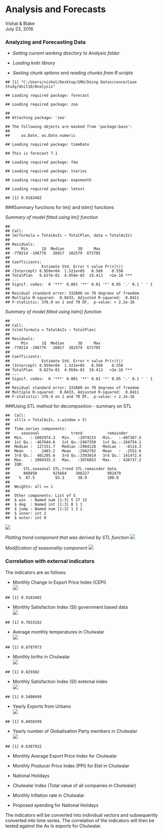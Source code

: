 # Analysis and Forecasts
Vishal & Blake  
July 23, 2016  

### Analyzing and Forecasting Data


* *Setting current working directory to Analysis folder*  


* *Loading knitr library*  



* *Seeting chunk options and reading chunks from R scripts*  

  

```
## [1] "C:/Users/vishal/Desktop/SMU/Doing Datascience/Case Study/Unit10/Analysis"
```

```
## Loading required package: forecast
```

```
## Loading required package: zoo
```

```
## 
## Attaching package: 'zoo'
```

```
## The following objects are masked from 'package:base':
## 
##     as.Date, as.Date.numeric
```

```
## Loading required package: timeDate
```

```
## This is forecast 7.1
```

```
## Loading required package: fma
```

```
## Loading required package: tseries
```

```
## Loading required package: expsmooth
```

```
## Loading required package: lmtest
```

```
## [1] 0.9183402
```

###Summary functions for lm() and tslm() functions

*Summary of model fitted using lm() function*  

```
## 
## Call:
## lm(formula = TotalAsIs ~ TotalPlan, data = TotalAsIs)
## 
## Residuals:
##     Min      1Q  Median      3Q     Max 
## -770214 -196776   26017  182579  672705 
## 
## Coefficients:
##              Estimate Std. Error t value Pr(>|t|)    
## (Intercept) 8.959e+04  1.521e+05   0.589    0.558    
## TotalPlan   9.627e-01  4.959e-02  19.413   <2e-16 ***
## ---
## Signif. codes:  0 '***' 0.001 '**' 0.01 '*' 0.05 '.' 0.1 ' ' 1
## 
## Residual standard error: 332600 on 70 degrees of freedom
## Multiple R-squared:  0.8433,	Adjusted R-squared:  0.8411 
## F-statistic: 376.9 on 1 and 70 DF,  p-value: < 2.2e-16
```
*Summary of model fitted using tslm() function*  

```
## 
## Call:
## tslm(formula = TotalAsIs ~ TotalPlan)
## 
## Residuals:
##     Min      1Q  Median      3Q     Max 
## -770214 -196776   26017  182579  672705 
## 
## Coefficients:
##              Estimate Std. Error t value Pr(>|t|)    
## (Intercept) 8.959e+04  1.521e+05   0.589    0.558    
## TotalPlan   9.627e-01  4.959e-02  19.413   <2e-16 ***
## ---
## Signif. codes:  0 '***' 0.001 '**' 0.01 '*' 0.05 '.' 0.1 ' ' 1
## 
## Residual standard error: 332600 on 70 degrees of freedom
## Multiple R-squared:  0.8433,	Adjusted R-squared:  0.8411 
## F-statistic: 376.9 on 1 and 70 DF,  p-value: < 2.2e-16
```

###Using STL method for decomposition - summary on STL


```
##  Call:
##  stl(x = TotalAsIs, s.window = 5)
## 
##  Time.series components:
##     seasonal              trend           remainder        
##  Min.   :-1002974.3   Min.   :2074233   Min.   :-407367.5  
##  1st Qu.: -467644.6   1st Qu.:2467350   1st Qu.:-164754.1  
##  Median :  127151.7   Median :2904128   Median :  -8114.3  
##  Mean   :    2403.2   Mean   :2942792   Mean   :  -2552.6  
##  3rd Qu.:  401205.6   3rd Qu.:3393014   3rd Qu.: 141472.4  
##  Max.   : 1004335.3   Max.   :3976853   Max.   : 426737.2  
##  IQR:
##      STL.seasonal STL.trend STL.remainder data  
##      868850       925664    306227        992479
##    %  87.5         93.3      30.9         100.0 
## 
##  Weights: all == 1
## 
##  Other components: List of 5
##  $ win  : Named num [1:3] 5 27 13
##  $ deg  : Named int [1:3] 0 1 1
##  $ jump : Named num [1:3] 1 3 2
##  $ inner: int 2
##  $ outer: int 0
```

![](AnalysisandForecast_files/figure-html/unnamed-chunk-6-1.png)<!-- -->

*Plotting trend component that was derived by STL function*
![](AnalysisandForecast_files/figure-html/unnamed-chunk-7-1.png)<!-- -->


*Modification of seasonality component*
![](AnalysisandForecast_files/figure-html/unnamed-chunk-8-1.png)<!-- -->

### Correlation with external indicators

The indicators are as follows:

* Monthly Change in Export Price Index (CEPI)  
![](AnalysisandForecast_files/figure-html/unnamed-chunk-9-1.png)<!-- -->

```
## [1] 0.9183402
```

* Monthly Satisfaction Index (SI) government based data  
![](AnalysisandForecast_files/figure-html/unnamed-chunk-10-1.png)<!-- -->

```
## [1] 0.7033182
```

* Average monthly temperatures in Chulwalar  
![](AnalysisandForecast_files/figure-html/unnamed-chunk-11-1.png)<!-- -->

```
## [1] 0.8787973
```

* Monthly births in Chulwalar  
![](AnalysisandForecast_files/figure-html/unnamed-chunk-12-1.png)<!-- -->

```
## [1] 0.829382
```

* Monthly Satisfaction Index (SI) external index  
![](AnalysisandForecast_files/figure-html/unnamed-chunk-13-1.png)<!-- -->

```
## [1] 0.5400499
```

* Yearly Exports from Urbano  
![](AnalysisandForecast_files/figure-html/unnamed-chunk-14-1.png)<!-- -->

```
## [1] 0.8458399
```

* Yearly number of Globalisation Party members in Chulwalar  
![](AnalysisandForecast_files/figure-html/unnamed-chunk-15-1.png)<!-- -->

```
## [1] 0.6307932
```


* Monthly Average Export Price Index for Chulwalar  


* Monthly Producer Price Index (PPI) for Etel in Chulwalar  



* National Holidays  



* Chulwalar Index (Total value of all companies in Chulwalar)  




* Monthly Inflation rate in Chulwalar  




*	Proposed spending for National Holidays  

The indicators will be converted into individual  vectors and subsequently converted into time series. The correlation of the indicators will then be tested against the As Is exports for Chulwalar. 






